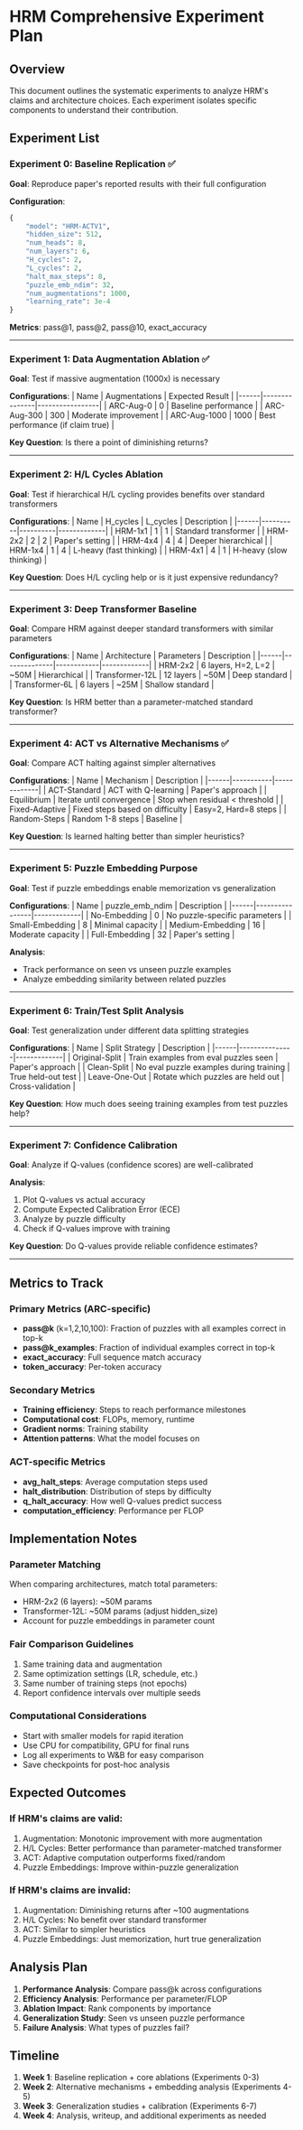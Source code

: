 # HRM Comprehensive Experiment Plan

## Overview

This document outlines the systematic experiments to analyze HRM's claims and architecture choices. Each experiment isolates specific components to understand their contribution.

## Experiment List

### Experiment 0: Baseline Replication ✅
**Goal**: Reproduce paper's reported results with their full configuration

**Configuration**:
```python
{
    "model": "HRM-ACTV1",
    "hidden_size": 512,
    "num_heads": 8,
    "num_layers": 6,
    "H_cycles": 2,
    "L_cycles": 2,
    "halt_max_steps": 8,
    "puzzle_emb_ndim": 32,
    "num_augmentations": 1000,
    "learning_rate": 3e-4
}
```

**Metrics**: pass@1, pass@2, pass@10, exact_accuracy

---

### Experiment 1: Data Augmentation Ablation ✅
**Goal**: Test if massive augmentation (1000x) is necessary

**Configurations**:
| Name | Augmentations | Expected Result |
|------|---------------|-----------------|
| ARC-Aug-0 | 0 | Baseline performance |
| ARC-Aug-300 | 300 | Moderate improvement |
| ARC-Aug-1000 | 1000 | Best performance (if claim true) |

**Key Question**: Is there a point of diminishing returns?

---

### Experiment 2: H/L Cycles Ablation
**Goal**: Test if hierarchical H/L cycling provides benefits over standard transformers

**Configurations**:
| Name | H_cycles | L_cycles | Description |
|------|----------|----------|-------------|
| HRM-1x1 | 1 | 1 | Standard transformer |
| HRM-2x2 | 2 | 2 | Paper's setting |
| HRM-4x4 | 4 | 4 | Deeper hierarchical |
| HRM-1x4 | 1 | 4 | L-heavy (fast thinking) |
| HRM-4x1 | 4 | 1 | H-heavy (slow thinking) |

**Key Question**: Does H/L cycling help or is it just expensive redundancy?

---

### Experiment 3: Deep Transformer Baseline
**Goal**: Compare HRM against deeper standard transformers with similar parameters

**Configurations**:
| Name | Architecture | Parameters | Description |
|------|--------------|------------|-------------|
| HRM-2x2 | 6 layers, H=2, L=2 | ~50M | Hierarchical |
| Transformer-12L | 12 layers | ~50M | Deep standard |
| Transformer-6L | 6 layers | ~25M | Shallow standard |

**Key Question**: Is HRM better than a parameter-matched standard transformer?

---

### Experiment 4: ACT vs Alternative Mechanisms ✅
**Goal**: Compare ACT halting against simpler alternatives

**Configurations**:
| Name | Mechanism | Description |
|------|-----------|-------------|
| ACT-Standard | ACT with Q-learning | Paper's approach |
| Equilibrium | Iterate until convergence | Stop when residual < threshold |
| Fixed-Adaptive | Fixed steps based on difficulty | Easy=2, Hard=8 steps |
| Random-Steps | Random 1-8 steps | Baseline |

**Key Question**: Is learned halting better than simpler heuristics?

---

### Experiment 5: Puzzle Embedding Purpose
**Goal**: Test if puzzle embeddings enable memorization vs generalization

**Configurations**:
| Name | puzzle_emb_ndim | Description |
|------|----------------|-------------|
| No-Embedding | 0 | No puzzle-specific parameters |
| Small-Embedding | 8 | Minimal capacity |
| Medium-Embedding | 16 | Moderate capacity |
| Full-Embedding | 32 | Paper's setting |

**Analysis**: 
- Track performance on seen vs unseen puzzle examples
- Analyze embedding similarity between related puzzles

---

### Experiment 6: Train/Test Split Analysis
**Goal**: Test generalization under different data splitting strategies

**Configurations**:
| Name | Split Strategy | Description |
|------|---------------|-------------|
| Original-Split | Train examples from eval puzzles seen | Paper's approach |
| Clean-Split | No eval puzzle examples during training | True held-out test |
| Leave-One-Out | Rotate which puzzles are held out | Cross-validation |

**Key Question**: How much does seeing training examples from test puzzles help?

---

### Experiment 7: Confidence Calibration
**Goal**: Analyze if Q-values (confidence scores) are well-calibrated

**Analysis**:
1. Plot Q-values vs actual accuracy
2. Compute Expected Calibration Error (ECE)
3. Analyze by puzzle difficulty
4. Check if Q-values improve with training

**Key Question**: Do Q-values provide reliable confidence estimates?

---

## Metrics to Track

### Primary Metrics (ARC-specific)
- **pass@k** (k=1,2,10,100): Fraction of puzzles with all examples correct in top-k
- **pass@k_examples**: Fraction of individual examples correct in top-k
- **exact_accuracy**: Full sequence match accuracy
- **token_accuracy**: Per-token accuracy

### Secondary Metrics
- **Training efficiency**: Steps to reach performance milestones
- **Computational cost**: FLOPs, memory, runtime
- **Gradient norms**: Training stability
- **Attention patterns**: What the model focuses on

### ACT-specific Metrics
- **avg_halt_steps**: Average computation steps used
- **halt_distribution**: Distribution of steps by difficulty
- **q_halt_accuracy**: How well Q-values predict success
- **computation_efficiency**: Performance per FLOP

## Implementation Notes

### Parameter Matching
When comparing architectures, match total parameters:
- HRM-2x2 (6 layers): ~50M params
- Transformer-12L: ~50M params (adjust hidden_size)
- Account for puzzle embeddings in parameter count

### Fair Comparison Guidelines
1. Same training data and augmentation
2. Same optimization settings (LR, schedule, etc.)
3. Same number of training steps (not epochs)
4. Report confidence intervals over multiple seeds

### Computational Considerations
- Start with smaller models for rapid iteration
- Use CPU for compatibility, GPU for final runs
- Log all experiments to W&B for easy comparison
- Save checkpoints for post-hoc analysis

## Expected Outcomes

### If HRM's claims are valid:
1. Augmentation: Monotonic improvement with more augmentation
2. H/L Cycles: Better performance than parameter-matched transformer
3. ACT: Adaptive computation outperforms fixed/random
4. Puzzle Embeddings: Improve within-puzzle generalization

### If HRM's claims are invalid:
1. Augmentation: Diminishing returns after ~100 augmentations
2. H/L Cycles: No benefit over standard transformer
3. ACT: Similar to simpler heuristics
4. Puzzle Embeddings: Just memorization, hurt true generalization

## Analysis Plan

1. **Performance Analysis**: Compare pass@k across configurations
2. **Efficiency Analysis**: Performance per parameter/FLOP
3. **Ablation Impact**: Rank components by importance
4. **Generalization Study**: Seen vs unseen puzzle performance
5. **Failure Analysis**: What types of puzzles fail?

## Timeline

1. **Week 1**: Baseline replication + core ablations (Experiments 0-3)
2. **Week 2**: Alternative mechanisms + embedding analysis (Experiments 4-5)
3. **Week 3**: Generalization studies + calibration (Experiments 6-7)
4. **Week 4**: Analysis, writeup, and additional experiments as needed